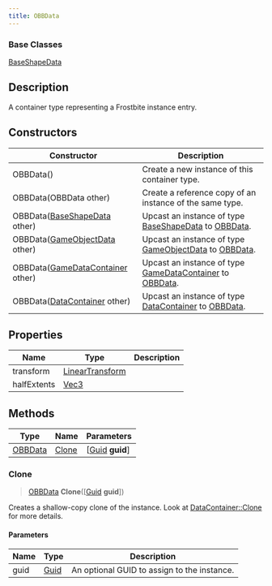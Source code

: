 ```yaml
---
title: OBBData
---
```

### Base Classes

[BaseShapeData](BaseShapeData)

## Description

A container type representing a Frostbite instance entry.

## Constructors

| Constructor                                                        | Description                                                                                           |
| ------------------------------------------------------------------ | ----------------------------------------------------------------------------------------------------- |
| OBBData()                                                          | Create a new instance of this container type.                                                         |
| OBBData(OBBData other)                                             | Create a reference copy of an instance of the same type.                                              |
| OBBData([BaseShapeData](BaseShapeData) other)                      | Upcast an instance of type [BaseShapeData](BaseShapeData) to [OBBData](OBBData).                      |
| OBBData([GameObjectData](GameObjectData) other)                    | Upcast an instance of type [GameObjectData](GameObjectData) to [OBBData](OBBData).                    |
| OBBData([GameDataContainer](GameDataContainer) other)              | Upcast an instance of type [GameDataContainer](GameDataContainer) to [OBBData](OBBData).              |
| OBBData([DataContainer](/vext/ref/shared/class/datacontainer) other) | Upcast an instance of type [DataContainer](/vext/ref/shared/class/datacontainer) to [OBBData](OBBData). |

## Properties

| Name        | Type                                                    | Description |
| ----------- | ------------------------------------------------------- | ----------- |
| transform   | [LinearTransform](/vext/ref/shared/class/LinearTransform) |             |
| halfExtents | [Vec3](/vext/ref/shared/class/Vec3)                       |             |

## Methods

| Type               | Name            | Parameters                                     |
| ------------------ | --------------- | ---------------------------------------------- |
| [OBBData](OBBData) | [Clone](#clone) | \[[Guid](/vext/ref/shared/class/guid) **guid**\] |

### Clone

> [OBBData](OBBData) **Clone**(\[[Guid](/vext/ref/shared/class/guid) **guid**\])

Creates a shallow-copy clone of the instance. Look at [DataContainer::Clone](/vext/ref/shared/class/datacontainer#clone) for more details.

#### Parameters

| Name | Type         | Description                                 |
| ---- | ------------ | ------------------------------------------- |
| guid | [Guid](Guid) | An optional GUID to assign to the instance. |
